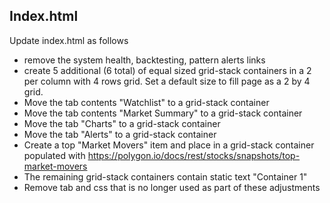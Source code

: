 ## Index.html 
Update index.html as follows
- remove the system health, backtesting, pattern alerts links 
- create 5 additional (6 total) of equal sized grid-stack containers in a 2 per column with 4 rows grid.  Set a default size to fill page as a 2 by 4 grid. 
- Move the tab contents "Watchlist" to a grid-stack container
- Move the tab contents "Market Summary" to a grid-stack container
- Move the tab "Charts" to a grid-stack container 
- Move the tab "Alerts" to a grid-stack container 
- Create a top "Market Movers" item and place in a grid-stack container populated with https://polygon.io/docs/rest/stocks/snapshots/top-market-movers
- The remaining grid-stack containers contain static text "Container 1"
- Remove tab and css that is no longer used as part of these adjustments